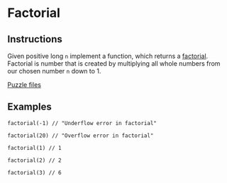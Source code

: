 # Factorial

## Instructions

Given positive long `n` implement a function, which returns a [factorial](https://en.wikipedia.org/wiki/Factorial). Factorial is number that
is created by multiplying all whole numbers from our chosen number `n` down to 1.

[Puzzle files](.)

## Examples

```
factorial(-1) // "Underflow error in factorial"

factorial(20) // "Overflow error in factorial"

factorial(1) // 1

factorial(2) // 2

factorial(3) // 6
```

